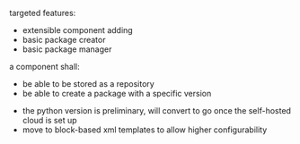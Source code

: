 targeted features:
* extensible component adding
* basic package creator
* basic package manager

a component shall:
* be able to be stored as a repository
* be able to create a package with a specific version

- the python version is preliminary, will convert to go once the self-hosted cloud is set up
- move to block-based xml templates to allow higher configurability
